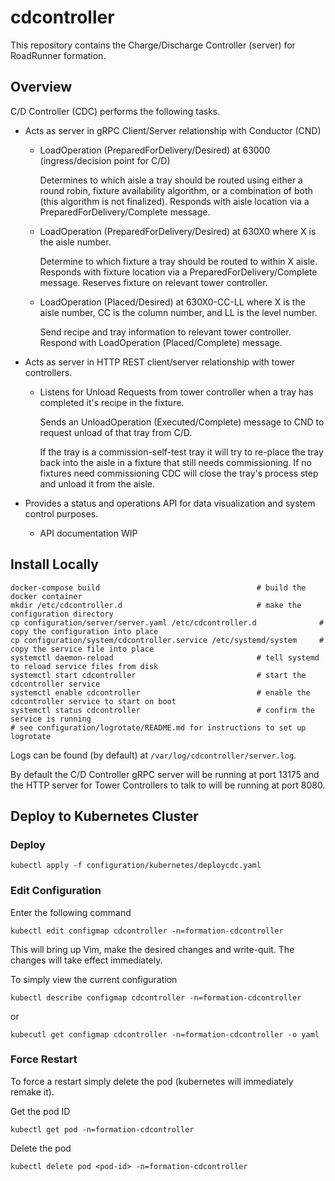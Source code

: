 # cdcontroller

This repository contains the Charge/Discharge Controller (server) for
RoadRunner formation.

## Overview

C/D Controller (CDC) performs the following tasks.

- Acts as server in gRPC Client/Server relationship with Conductor (CND)
  - LoadOperation (PreparedForDelivery/Desired) at 63000 (ingress/decision point for C/D)
  
    Determines to which aisle a tray should be routed using either a round robin, fixture availability algorithm,
    or a combination of both (this algorithm is not finalized). Responds with aisle location via a PreparedForDelivery/Complete
    message.
    
  - LoadOperation (PreparedForDelivery/Desired) at 630X0 where X is the aisle number.
  
    Determine to which fixture a tray should be routed to within X aisle. Responds with fixture location via a
    PreparedForDelivery/Complete message. Reserves fixture on relevant tower controller.
    
  - LoadOperation (Placed/Desired) at 630X0-CC-LL where X is the aisle number, CC is the column number, and LL is the level number.
  
    Send recipe and tray information to relevant tower controller. Respond with LoadOperation (Placed/Complete) message.
        
- Acts as server in HTTP REST client/server relationship with tower controllers.
  - Listens for Unload Requests from tower controller when a tray has completed it's recipe in the fixture.
  
    Sends an UnloadOperation (Executed/Complete) message to CND to request unload of that tray from C/D.
    
    If the tray is a commission-self-test tray it will try to re-place the tray back into the aisle in a fixture
    that still needs commissioning. If no fixtures need commissioning CDC will close the tray's process step and
    unload it from the aisle.
    
- Provides a status and operations API for data visualization and system control purposes.
  - API documentation WIP

## Install Locally

```shell script
docker-compose build                                   # build the docker container
mkdir /etc/cdcontroller.d                              # make the configuration directory
cp configuration/server/server.yaml /etc/cdcontroller.d              # copy the configuration into place
cp configuration/system/cdcontroller.service /etc/systemd/system     # copy the service file into place
systemctl daemon-reload                                # tell systemd to reload service files from disk
systemctl start cdcontroller                           # start the cdcontroller service
systemctl enable cdcontroller                          # enable the cdcontroller service to start on boot
systemctl status cdcontroller                          # confirm the service is running
# see configuration/logrotate/README.md for instructions to set up logrotate
```

Logs can be found (by default) at `/var/log/cdcontroller/server.log`.

By default the C/D Controller gRPC server will be running at port 13175 and the
HTTP server for Tower Controllers to talk to will be running at port 8080.

## Deploy to Kubernetes Cluster
### Deploy
```shell script
kubectl apply -f configuration/kubernetes/deploycdc.yaml
```

### Edit Configuration
Enter the following command
```shell script
kubectl edit configmap cdcontroller -n=formation-cdcontroller
```

This will bring up Vim, make the desired changes and write-quit. The changes will take effect immediately. 

To simply view the current configuration
```shell script
kubectl describe configmap cdcontroller -n=formation-cdcontroller
```
or
```shell script
kubecutl get configmap cdcontroller -n=formation-cdcontroller -o yaml
```

### Force Restart
To force a restart simply delete the pod (kubernetes will immediately remake it).

Get the pod ID
```shell script
kubectl get pod -n=formation-cdcontroller
```
Delete the pod
```shell script
kubectl delete pod <pod-id> -n=formation-cdcontroller
```